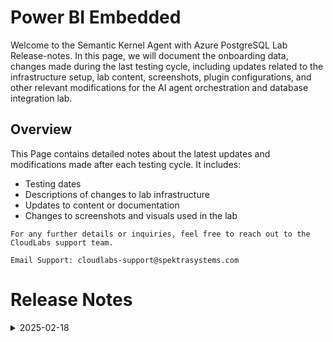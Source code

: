 # Power BI Embedded

Welcome to the Semantic Kernel Agent with Azure PostgreSQL Lab Release-notes. In this page, we will document the onboarding data, changes made during the last testing cycle, including updates related to the infrastructure setup, lab content, screenshots, plugin configurations, and other relevant modifications for the AI agent orchestration and database integration lab.

## Overview

This Page contains detailed notes about the latest updates and modifications made after each testing cycle. It includes:

- Testing dates
- Descriptions of changes to lab infrastructure
- Updates to content or documentation
- Changes to screenshots and visuals used in the lab

`For any further details or inquiries, feel free to reach out to the CloudLabs support team.`

`Email Support: cloudlabs-support@spektrasystems.com`

# Release Notes

<details>
  
  <summary>2025-02-18</summary>

## Infrastructure Changes

NA

## Content Changes

   - Improved lab guide instructions for better clarity and ease of use.
   - Updated screenshots throughout the guide to reflect recent UI changes, ensuring a consistent and user-friendly experience.
  
## Screenshot Updates

NA

## Testing Notes

**Testing Date**: 2025-02-18
</details>

